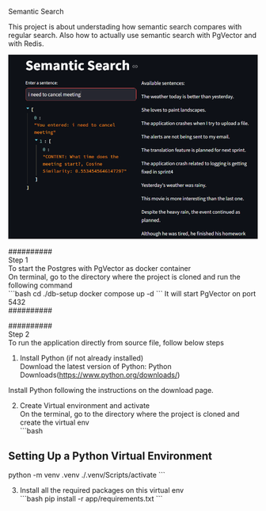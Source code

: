 Semantic Search

This project is about understading how semantic search compares with regular search.
Also how to actually use semantic search with PgVector and with Redis.

![App](https://github.com/mathurajai/semantic_search/blob/main/Screenshot%202025-01-18%20231605.png)

##########<br>
Step 1<br>
To start the Postgres with PgVector as docker container<br>
On terminal, go to the directory where the project is cloned and run the following command<br>
\```bash
cd ./db-setup
docker compose up -d
\```
It will start PgVector on port 5432<br>
##########<br>

##########<br>
Step 2<br>
To run the application directly from source file, follow below steps<br>
1. Install Python (if not already installed)<br>
Download the latest version of Python: Python Downloads(https://www.python.org/downloads/)<br>

Install Python following the instructions on the download page.<br>

2. Create Virtual environment and activate<br>
On the terminal, go to the directory where the project is cloned and create the virtual env<br>
\```bash
## Setting Up a Python Virtual Environment
python -m venv .venv
./.venv/Scripts/activate
\```

3. Install all the required packages on this virtual env<br>
\```bash
pip install -r app/requirements.txt
\```